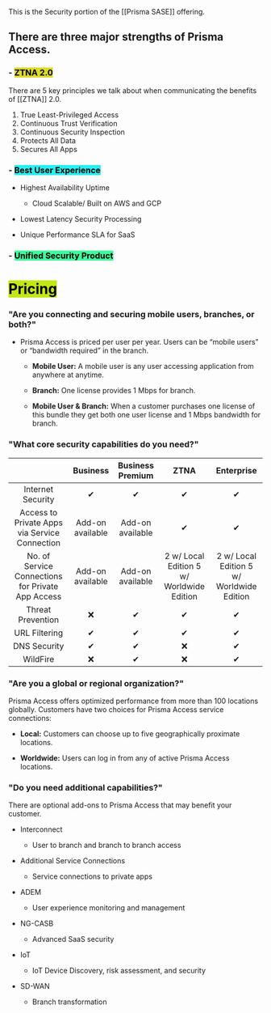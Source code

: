 
This is the Security portion of the [[Prisma SASE]] offering.

## There are three major strengths of Prisma Access. 

### - <mark style="background: #DDD92A;">ZTNA 2.0</mark>

There are 5 key principles we talk about when communicating the benefits of [[ZTNA]] 2.0. 

1) True Least-Privileged Access
2) Continuous Trust Verification
3) Continuous Security Inspection
4) Protects All Data
5) Secures All Apps

### - <mark style="background: #26F0F1;">Best User Experience</mark>

- Highest Availability Uptime
	- Cloud Scalable/ Built on AWS and GCP

- Lowest Latency Security Processing
- Unique Performance SLA for SaaS

### - <mark style="background: #40F99B;">Unified Security Product</mark>



# <mark style="background: #C2E812;">Pricing</mark>



### "Are you connecting and securing mobile users, branches, or both?"

- Prisma Access is priced per user per year. Users can be “mobile users” or “bandwidth required” in the branch.

	-  **Mobile User:** A mobile user is any user accessing application from anywhere at anytime. 

	- **Branch:** One license provides 1 Mbps for branch.  
      
	- **Mobile User & Branch:** When a customer purchases one license of this bundle they get both one user license and 1 Mbps bandwidth for branch.



### "What core security capabilities do you need?"


|                                                   |     Business     | Business Premium |                   ZTNA                    |                Enterprise                 |
| :-----------------------------------------------: | :--------------: | :--------------: | :---------------------------------------: | :---------------------------------------: |
|                 Internet Security                 |        ✔         |        ✔         |                     ✔                     |                     ✔                     |
|   Access to Private Apps via Service Connection   | Add-on available | Add-on available |                     ✔                     |                     ✔                     |
| No. of Service Connections for Private App Access | Add-on available | Add-on available | 2 w/ Local Edition 5 w/ Worldwide Edition | 2 w/ Local Edition 5 w/ Worldwide Edition |
|                 Threat Prevention                 |        ❌         |        ✔         |                     ✔                     |                     ✔                     |
|                   URL Filtering                   |        ✔         |        ✔         |                     ✔                     |                     ✔                     |
|                   DNS Security                    |        ✔         |        ✔         |                     ❌                     |                     ✔                     |
|                     WildFire                      |        ❌         |        ✔         |                     ❌                     |                     ✔                     |


### "Are you a global or regional organization?"

  
Prisma Access offers optimized performance from more than 100 locations globally. Customers have two choices for Prisma Access service connections:

- **Local:** Customers can choose up to five geographically proximate locations. 

- **Worldwide:** Users can log in from any of active Prisma Access locations.


### "Do you need additional capabilities?"

There are optional add-ons to Prisma Access that may benefit your customer.

- Interconnect 
	- User to branch and branch to branch access

- Additional Service Connections
	- Service connections to private apps

- ADEM
	- User experience monitoring and management

- NG-CASB
	- Advanced SaaS security

- IoT
	- IoT Device Discovery, risk assessment, and security

- SD-WAN
	- Branch transformation

